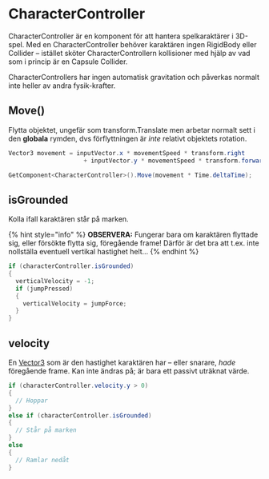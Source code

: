 # CharacterController

CharacterController är en komponent för att hantera spelkaraktärer i 3D-spel. Med en CharacterController behöver karaktären ingen RigidBody eller Collider – istället sköter CharacterControllern kollisioner med hjälp av vad som i princip är en Capsule Collider.

CharacterControllers har ingen automatisk gravitation och påverkas normalt inte heller av andra fysik-krafter.

## Move()

Flytta objektet, ungefär som transform.Translate men arbetar normalt sett i den **globala** rymden, dvs förflyttningen är _inte_ relativt objektets rotation.

```csharp
Vector3 movement = inputVector.x * movementSpeed * transform.right
                     + inputVector.y * movementSpeed * transform.forward;

GetComponent<CharacterController>().Move(movement * Time.deltaTime);
```

## isGrounded

Kolla ifall karaktären står på marken.

{% hint style="info" %}
**OBSERVERA:** Fungerar bara om karaktären flyttade sig, eller försökte flytta sig, föregående frame! Därför är det bra att t.ex. inte nollställa eventuell vertikal hastighet helt…
{% endhint %}

```csharp
if (characterController.isGrounded)
{
  verticalVelocity = -1;
  if (jumpPressed)
  {
    verticalVelocity = jumpForce;
  }
}
```

## velocity

En [Vector3](../grundfunktioner/datatyper-och-synlighet.md#vector3) som är den hastighet karaktären har – eller snarare, _hade_ föregående frame. Kan inte ändras på; är bara ett passivt uträknat värde.

```csharp
if (characterController.velocity.y > 0)
{
  // Hoppar
}
else if (characterController.isGrounded)
{
  // Står på marken
}
else
{
  // Ramlar nedåt
}
```
